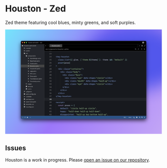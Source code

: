 # Houston - Zed

Zed theme featuring cool blues, minty greens, and soft purples.

![Preview of Houston Theme](assets/preview.png)

## Issues

Houston is a work in progress. Please [open an issue on our repository](https://github.com/withastro/houston-vscode/issues).

